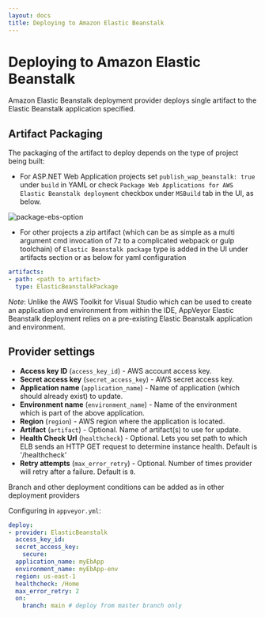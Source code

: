 ```yaml
---
layout: docs
title: Deploying to Amazon Elastic Beanstalk
---
```


# Deploying to Amazon Elastic Beanstalk

Amazon Elastic Beanstalk deployment provider deploys single artifact to the Elastic Beanstalk application specified.

## Artifact Packaging

The packaging of the artifact to deploy depends on the type of project being built:

* For ASP.NET Web Application projects set `publish_wap_beanstalk: true` under `build` in YAML or check `Package Web Applications for AWS Elastic Beanstalk deployment` checkbox under `MSBuild` tab in the UI, as below.

![package-ebs-option](/assets/img/docs/deployment/amazon-ebs/package-ebs-option.png)

* For other projects a zip artifact (which can be as simple as a multi argument cmd invocation of 7z to a complicated webpack or gulp toolchain) of `Elastic Beanstalk package` type is added in the UI under artifacts section or as below for yaml configuration

```yaml
artifacts:
- path: <path to artifact>
  type: ElasticBeanstalkPackage
```

*Note*: Unlike the AWS Toolkit for Visual Studio which can be used to create an application and environment from within the IDE, AppVeyor Elastic Beanstalk deployment relies on a pre-existing Elastic Beanstalk application and environment.

## Provider settings

* **Access key ID** (`access_key_id`) - AWS account access key.
* **Secret access key** (`secret_access_key`) - AWS secret access key.
* **Application name** (`application_name`) - Name of application (which should already exist) to update.
* **Environment name** (`environment_name`) - Name of the environment which is part of the above application.
* **Region** (`region`) - AWS region where the application is located.
* **Artifact** (`artifact`) - Optional. Name of artifact(s) to use for update.
* **Health Check Url** (`healthcheck`) - Optional. Lets you set path to which ELB sends an HTTP GET request to determine instance health. Default is '/healthcheck'
* **Retry attempts** (`max_error_retry`) - Optional. Number of times provider will retry after a failure. Default is `0`.

Branch and other deployment conditions can be added as in other deployment providers

Configuring in `appveyor.yml`:

```yaml
deploy:
- provider: ElasticBeanstalk
  access_key_id:
  secret_access_key:
    secure:
  application_name: myEbApp
  environment_name: myEbApp-env
  region: us-east-1
  healthcheck: /Home
  max_error_retry: 2
  on:
    branch: main # deploy from master branch only
```
